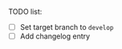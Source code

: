 <!-- Thank you for your contribution! Have a look at the file `CONTRIBUTING.md` for a few hints and guidelines. -->

TODO list:

- [ ] Set target branch to `develop`
- [ ] Add changelog entry
